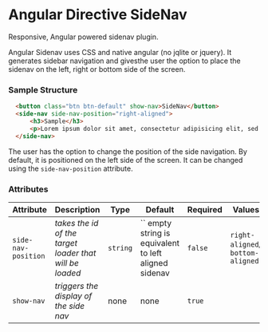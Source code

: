 # Angular Directive SideNav
Responsive, Angular powered sidenav plugin.

Angular Sidenav uses CSS and native angular (no jqlite or jquery). It generates sidebar navigation and givesthe user the option to place the sidenav on the left, right or bottom side of the screen. 

### Sample Structure
```html
  <button class="btn btn-default" show-nav>SideNav</button>
  <side-nav side-nav-position="right-aligned">
      <h3>Sample</h3>
      <p>Lorem ipsum dolor sit amet, consectetur adipisicing elit, sed do eiusmod
  </side-nav>

```

The user has the option to change the position of the side navigation. By default, it is positioned on the left side of the screen. It can be changed using the `side-nav-position` attribute.

### Attributes

| Attribute | Description                       | Type      | Default     |Required|Values|
|-----------|-----------------------------------|-----------|-------------|--------|--------|
| `side-nav-position` | *takes the id of the target loader that will be loaded*       | `string` |`` empty string is equivalent to left aligned sidenav| `false` | `right-aligned`/ `bottom-aligned`|
| `show-nav`  | *triggers the display of the side nav*      | none  | none | `true` |
